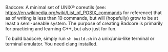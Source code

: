 Badcore: A minimal set of UNIX® coreutils (see: https://en.wikipedia.org/wiki/List_of_POSIX_commands for reference) that as of writing is less than 10 commands, but will (hopefully) grow to be at least a semi-useable system. 
The purpose of creating Badcore is primarily for practicing and learning C++, but also just for fun.


To build badcore, simply run ``sh build.sh`` in a unix/unix-like terminal or terminal emulator. You need clang installed.
